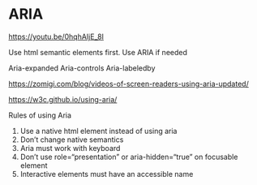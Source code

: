 # ARIA

https://youtu.be/0hqhAIjE_8I

Use html semantic elements first. Use ARIA if needed

Aria-expanded
Aria-controls
Aria-labeledby

https://zomigi.com/blog/videos-of-screen-readers-using-aria-updated/

https://w3c.github.io/using-aria/

Rules of using Aria

1. Use a native html element instead of using aria
2. Don’t change native semantics 
3. Aria must work with keyboard
4. Don’t use role=“presentation” or aria-hidden=“true” on focusable element
5. Interactive elements must have an accessible name
